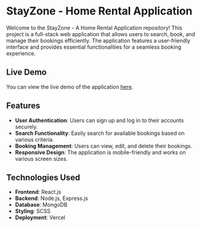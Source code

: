 # StayZone - Home Rental Application

Welcome to the StayZone - A Home Rental Application repository! This project is a full-stack web application that allows users to search, book, and manage their bookings efficiently. The application features a user-friendly interface and provides essential functionalities for a seamless booking experience.

## Live Demo

You can view the live demo of the application [here](https://booking-application-frontend.vercel.app/).

## Features

- **User Authentication**: Users can sign up and log in to their accounts securely.
- **Search Functionality**: Easily search for available bookings based on various criteria.
- **Booking Management**: Users can view, edit, and delete their bookings.
- **Responsive Design**: The application is mobile-friendly and works on various screen sizes.

## Technologies Used

- **Frontend**: React.js
- **Backend**: Node.js, Express.js
- **Database**: MongoDB
- **Styling**: SCSS
- **Deployment**: Vercel


